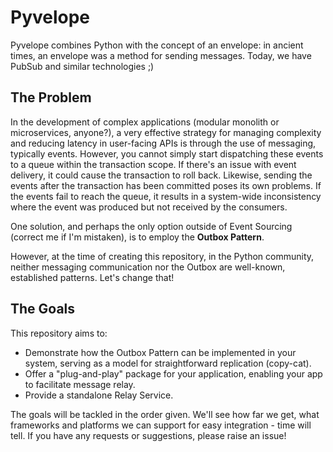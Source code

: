 # Pyvelope

Pyvelope combines Python with the concept of an envelope: in ancient times, an envelope was a method for sending messages. Today, we have PubSub and similar technologies ;)

## The Problem

In the development of complex applications (modular monolith or microservices, anyone?), a very effective strategy for managing complexity and reducing latency in user-facing APIs is through the use of messaging, typically events. However, you cannot simply start dispatching these events to a queue within the transaction scope. If there's an issue with event delivery, it could cause the transaction to roll back. Likewise, sending the events after the transaction has been committed poses its own problems. If the events fail to reach the queue, it results in a system-wide inconsistency where the event was produced but not received by the consumers.

One solution, and perhaps the only option outside of Event Sourcing (correct me if I'm mistaken), is to employ the **Outbox Pattern**.

However, at the time of creating this repository, in the Python community, neither messaging communication nor the Outbox are well-known, established patterns. Let's change that!

## The Goals

This repository aims to:

- Demonstrate how the Outbox Pattern can be implemented in your system, serving as a model for straightforward replication (copy-cat).
- Offer a "plug-and-play" package for your application, enabling your app to facilitate message relay.
- Provide a standalone Relay Service.

The goals will be tackled in the order given. We'll see how far we get, what frameworks and platforms we can support for easy integration - time will tell. If you have any requests or suggestions, please raise an issue!
